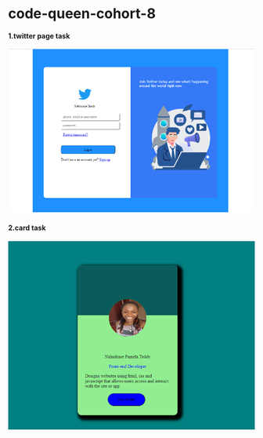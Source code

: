 # code-queen-cohort-8

#### 1.twitter page task
![Image](https://github.com/pam2307/code-queen-cohort-8/blob/master/week%202/twitter%20login%20page.png) 

#### 2.card task
![image](https://github.com/pam2307/code-queen-cohort-8/blob/master/box%20and%20shadows/card%20image.png)
